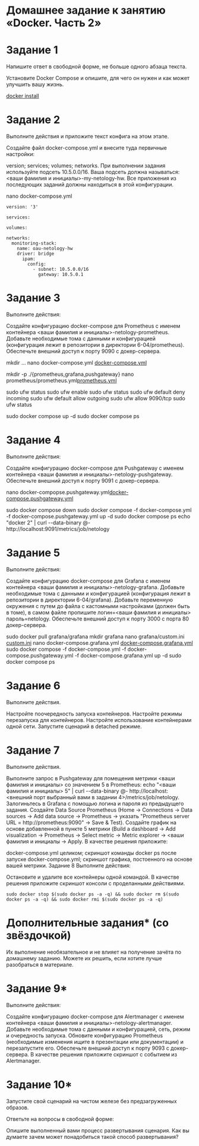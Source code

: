 # Домашнее задание к занятию «Docker. Часть 2»

# Задание 1
Напишите ответ в свободной форме, не больше одного абзаца текста.

Установите Docker Compose и опишите, для чего он нужен и как может улучшить вашу жизнь.

[docker install](https://github.com/Kovrei/home_work/blob/main/docker/docker%20install.md)

# Задание 2
Выполните действия и приложите текст конфига на этом этапе.

Создайте файл docker-compose.yml и внесите туда первичные настройки:

version;
services;
volumes;
networks.
При выполнении задания используйте подсеть 10.5.0.0/16. Ваша подсеть должна называться: <ваши фамилия и инициалы>-my-netology-hw. Все приложения из последующих заданий должны находиться в этой конфигурации.

nano docker-compose.yml

```
version: '3'

services:

volumes:

networks:
  monitoring-stack:
    name: oau-netology-hw
    driver: bridge
      ipam:
        config:
          - subnet: 10.5.0.0/16
            gateway: 10.5.0.1
```

# Задание 3
Выполните действия:

Создайте конфигурацию docker-compose для Prometheus с именем контейнера <ваши фамилия и инициалы>-netology-prometheus.
Добавьте необходимые тома с данными и конфигурацией (конфигурация лежит в репозитории в директории 6-04/prometheus).
Обеспечьте внешний доступ к порту 9090 c докер-сервера.


mkdir ...
nano docker-compose.yml [docker-compose.yml](https://github.com/Kovrei/home_work/blob/main/docker/part2/prometheus/docker-compose.prometheus.yml)

mkdir -p ./{prometheus,grafana,pushgateway}
nano prometheus/prometheus.yml[prometheus.yml](https://github.com/Kovrei/home_work/blob/main/docker/part2/prometheus/prometheus.yml)

sudo ufw status
sudo ufw enable
sudo ufw status
sudo ufw default deny incoming
sudo ufw default allow outgoing
sudo ufw allow 9090/tcp
sudo ufw status



sudo docker compose up -d
sudo docker compose ps


# Задание 4
Выполните действия:

Создайте конфигурацию docker-compose для Pushgateway с именем контейнера <ваши фамилия и инициалы>-netology-pushgateway.
Обеспечьте внешний доступ к порту 9091 c докер-сервера.

nano docker-compopse.pushgateway.yml[docker-compose.pushgateway.yml](https://github.com/Kovrei/home_work/blob/main/docker/part2/pushgateway/docker-compose.prometheus-pushgateway.yml)


sudo docker compose down
sudo docker compose  -f docker-compose.yml -f docker-compose.pushgateway.yml up -d
sudo docker compose ps
echo "docker 2" | curl --data-binary @- http://localhost:9091/metrics/job/netology


# Задание 5
Выполните действия:

Создайте конфигурацию docker-compose для Grafana с именем контейнера <ваши фамилия и инициалы>-netology-grafana.
Добавьте необходимые тома с данными и конфигурацией (конфигурация лежит в репозитории в директории 6-04/grafana).
Добавьте переменную окружения с путем до файла с кастомными настройками (должен быть в томе), в самом файле пропишите логин=<ваши фамилия и инициалы> пароль=netology.
Обеспечьте внешний доступ к порту 3000 c порта 80 докер-сервера.




sudo docker pull grafana/grafana
mkdir grafana
nano grafana/custom.ini [custom.ini](https://github.com/Kovrei/home_work/blob/main/docker/part2/grafana/custom.ini)
nano docker-compose.grafana.yml [docker-compose.grafana.yml](https://github.com/Kovrei/home_work/blob/main/docker/part2/grafana/docker-compose.grafana.yml)
sudo docker compose -f docker-compose.yml -f docker-compose.pushgateway.yml -f docker-compose.grafana.yml up -d
sudo docker compose ps



# Задание 6
Выполните действия.

Настройте поочередность запуска контейнеров.
Настройте режимы перезапуска для контейнеров.
Настройте использование контейнерами одной сети.
Запустите сценарий в detached режиме.


# Задание 7
Выполните действия.

Выполните запрос в Pushgateway для помещения метрики <ваши фамилия и инициалы> со значением 5 в Prometheus: echo "<ваши фамилия и инициалы> 5" | curl --data-binary @- http://localhost:<внешний порт выбранный вами в задании 4>/metrics/job/netology.
Залогиньтесь в Grafana с помощью логина и пароля из предыдущего задания.
Cоздайте Data Source Prometheus (Home -> Connections -> Data sources -> Add data source -> Prometheus -> указать "Prometheus server URL = http://prometheus:9090" -> Save & Test).
Создайте график на основе добавленной в пункте 5 метрики (Build a dashboard -> Add visualization -> Prometheus -> Select metric -> Metric explorer -> <ваши фамилия и инициалы -> Apply.
В качестве решения приложите:

docker-compose.yml целиком;
скриншот команды docker ps после запуске docker-compose.yml;
скриншот графика, постоенного на основе вашей метрики.
Задание 8
Выполните действия:

Остановите и удалите все контейнеры одной командой.
В качестве решения приложите скриншот консоли с проделанными действиями.

```
sudo docker stop $(sudo docker ps -a -q) && sudo docker rm $(sudo docker ps -a -q) && sudo docker rmi $(sudo docker ps -a -q)
```


# Дополнительные задания* (со звёздочкой)
Их выполнение необязательное и не влияет на получение зачёта по домашнему заданию. Можете их решить, если хотите лучше разобраться в материале.

# Задание 9*
Выполните действия:

Создайте конфигурацию docker-compose для Alertmanager с именем контейнера <ваши фамилия и инициалы>-netology-alertmanager.
Добавьте необходимые тома с данными и конфигурацией, сеть, режим и очередность запуска.
Обновите конфигурацию Prometheus (необходимые изменения ищите в презентации или документации) и перезапустите его.
Обеспечьте внешний доступ к порту 9093 c докер-сервера.
В качестве решения приложите скриншот с событием из Alertmanager.

# Задание 10*
Запустите свой сценарий на чистом железе без предзагруженных образов.

Ответьте на вопросы в свободной форме:

Опишите выполненный вами процесс развертывания сценария.
Как вы думаете зачем может понадобиться такой способ развертывания?
